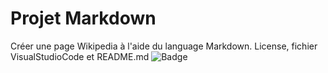 # Projet Markdown
Créer une page Wikipedia à l'aide du language Markdown.
License, fichier VisualStudioCode et README.md
![Badge](https://img.shields.io/badge/Markdown-Terminé-green)
